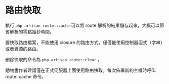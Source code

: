 # 路由快取

執行 `php artisan route::cache` 可以將 route 解析的結果儲存起來，大概可以節省解析的零點幾秒時間。

要快取路由檔案，不能使用 closure 的路由方式，僅僅能使用控制器函式（字串）或者資源的路由。

刪除快取的命令為 `php artisan route::clear` 。

動物書作者建議僅在正式伺服器上面使用路由快取。每次佈署新的主機時呼叫 route::cache 命令。

